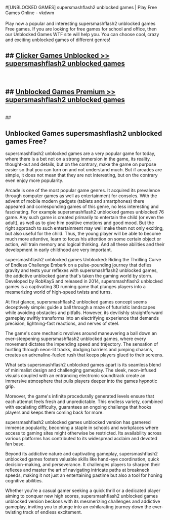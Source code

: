 #[UNBLOCKED GAMES] supersmashflash2 unblocked games | Play Free Games Online - vkdwm <br>
<br>
Play now a popular and interesting supersmashflash2 unblocked games Free games. If you are looking for free games for school and office, then our Unblocked Games WTF site will help you. You can choose cool, crazy and exciting unblocked games of different genres!


## ##  [Clicker Games Unblocked >> supersmashflash2 unblocked games](http://freeplayer.one?title=supersmashflash2_unblocked_games&ref=22)
  <br>

##  ## [Unblocked Games Premium >> supersmashflash2 unblocked games](http://freeplayer.one?title=supersmashflash2_unblocked_games&ref=22)
  <br>
  ##



## Unblocked Games supersmashflash2 unblocked games Free?

supersmashflash2 unblocked games are a very popular game for today, where there is a bet not on a strong immersion in the game, its reality, thought-out and details, but on the contrary, make the game on purpose easier so that you can turn on and not understand much. But if arcades are simple, it does not mean that they are not interesting, but on the contrary even enjoy more popularity.

Arcade is one of the most popular game genres. It acquired its prevalence through computer games as well as entertainment for consoles. With the advent of mobile modern gadgets (tablets and smartphones) there appeared and corresponding games of this genre, no less interesting and fascinating. For example supersmashflash2 unblocked games unblocked 76 game. Any such game is created primarily to entertain the child (or even the adult), as well as to give him positive emotions and good mood. But the right approach to such entertainment may well make them not only exciting, but also useful for the child. Thus, the young player will be able to become much more attentive, learn to focus his attention on some certain object or action, will train memory and logical thinking. And all these abilities and their development in early childhood are very important.

supersmashflash2 unblocked games Unblocked: Riding the Thrilling Curve of Endless Challenge
Embark on a pulse-pounding journey that defies gravity and tests your reflexes with supersmashflash2 unblocked games, the addictive unblocked game that's taken the gaming world by storm. Developed by RobKayS and released in 2014, supersmashflash2 unblocked games is a captivating 3D running game that plunges players into a mesmerizing world of high-speed twists and turns.

At first glance, supersmashflash2 unblocked games concept seems deceptively simple: guide a ball through a maze of futuristic landscapes while avoiding obstacles and pitfalls. However, its devilishly straightforward gameplay swiftly transforms into an electrifying experience that demands precision, lightning-fast reactions, and nerves of steel.

The game's core mechanic revolves around maneuvering a ball down an ever-steepening supersmashflash2 unblocked games, where every movement dictates the impending speed and trajectory. The sensation of hurtling through neon-lit tracks, dodging barriers and jumping chasms, creates an adrenaline-fueled rush that keeps players glued to their screens.

What sets supersmashflash2 unblocked games apart is its seamless blend of minimalist design and challenging gameplay. The sleek, neon-infused visuals coupled with an entrancing electronic soundtrack create an immersive atmosphere that pulls players deeper into the games hypnotic grip.

Moreover, the game's infinite procedurally generated levels ensure that each attempt feels fresh and unpredictable. This endless variety, combined with escalating difficulty, guarantees an ongoing challenge that hooks players and keeps them coming back for more.

supersmashflash2 unblocked games unblocked version has garnered immense popularity, becoming a staple in schools and workplaces where access to gaming sites might otherwise be restricted. Its availability across various platforms has contributed to its widespread acclaim and devoted fan base.

Beyond its addictive nature and captivating gameplay, supersmashflash2 unblocked games fosters valuable skills like hand-eye coordination, quick decision-making, and perseverance. It challenges players to sharpen their reflexes and master the art of navigating intricate paths at breakneck speeds, making it not just an entertaining pastime but also a tool for honing cognitive abilities.

Whether you're a casual gamer seeking a quick thrill or a dedicated player aiming to conquer new high scores, supersmashflash2 unblocked games unblocked version beckons with its mesmerizing challenges and addictive gameplay, inviting you to plunge into an exhilarating journey down the ever-twisting track of endless excitement.